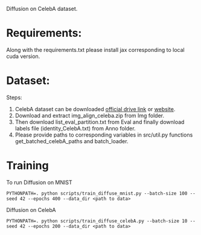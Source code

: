 Diffusion on CelebA dataset.

# Requirements:

Along with the requirements.txt please install jax corresponding to local cuda version.

# Dataset:
Steps:
1. CelebA dataset can be downloaded [official drive link](https://drive.google.com/drive/folders/0B7EVK8r0v71pWEZsZE9oNnFzTm8?resourcekey=0-5BR16BdXnb8hVj6CNHKzLg) or [website](https://mmlab.ie.cuhk.edu.hk/projects/CelebA.html).
2. Download and extract img_align_celeba.zip from Img folder.
3. Then download list_eval_partition.txt from Eval and finally download labels file (identity_CelebA.txt) from Anno folder.
4. Please provide paths to corresponding variables in src/util.py functions get_batched_celebA_paths and batch_loader.

# Training

To run Diffusion on MNIST
```
PYTHONPATH=. python scripts/train_diffuse_mnist.py --batch-size 100 --seed 42 --epochs 400 --data_dir <path to data>
```
Diffusion on CelebA
```
PYTHONPATH=. python scripts/train_diffuse_celebA.py --batch-size 10 --seed 42 --epochs 200 --data_dir <path to data>
```